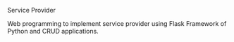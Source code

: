 Service Provider

Web programming to implement service provider using Flask Framework of Python and CRUD applications.
